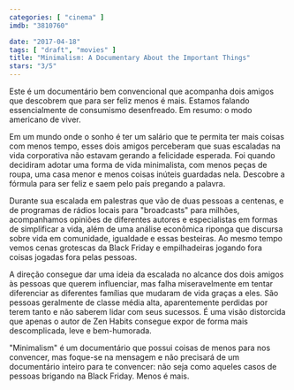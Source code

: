 ```yaml
---
categories: [ "cinema" ]
imdb: "3810760"

date: "2017-04-18"
tags: [ "draft", "movies" ]
title: "Minimalism: A Documentary About the Important Things"
stars: "3/5"
---
```

Este é um documentário bem convencional que acompanha dois amigos que descobrem que para ser feliz menos é mais. Estamos falando essencialmente de consumismo desenfreado. Em resumo: o modo americano de viver.

Em um mundo onde o sonho é ter um salário que te permita ter mais coisas com menos tempo, esses dois amigos perceberam que suas escaladas na vida corporativa não estavam gerando a felicidade esperada. Foi quando decidiram adotar uma forma de vida minimalista, com menos peças de roupa, uma casa menor e menos coisas inúteis guardadas nela. Descobre a fórmula para ser feliz e saem pelo país pregando a palavra.

Durante sua escalada em palestras que vão de duas pessoas a centenas, e de programas de rádios locais para "broadcasts" para milhões, acompanhamos opiniões de diferentes autores e especialistas em formas de simplificar a vida, além de uma análise econômica riponga que discursa sobre vida em comunidade, igualdade e essas besteiras. Ao mesmo tempo vemos cenas grotescas da Black Friday e empilhadeiras jogando fora coisas jogadas fora pelas pessoas.

A direção consegue dar uma ideia da escalada no alcance dos dois amigos às pessoas que querem influenciar, mas falha miseravelmente em tentar diferenciar as diferentes famílias que mudaram de vida graças a eles. São pessoas geralmente de classe média alta, aparentemente perdidas por terem tanto e não saberem lidar com seus sucessos. É uma visão distorcida que apenas o autor de Zen Habits consegue expor de forma mais descomplicada, leve e bem-humorada.

"Minimalism" é um documentário que possui coisas de menos para nos convencer, mas foque-se na mensagem e não precisará de um documentário inteiro para te convencer: não seja como aqueles casos de pessoas brigando na Black Friday. Menos é mais.

